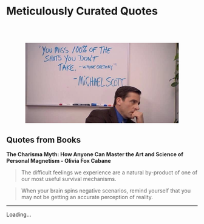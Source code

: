 # Meticulously Curated Quotes

<br/><br/>

<center><img src="/resources/mscott_quote.jpg" width="80%" and height="80%"></center>

## Quotes from Books

**The Charisma Myth: How Anyone Can Master the Art and Science of Personal Magnetism - Olivia Fox Cabane**

> The difficult feelings we experience are a natural by-product of one of our most useful survival mechanisms.

> When your brain spins negative scenarios, remind yourself that you may not be getting an accurate perception of reality.

---

Loading...
